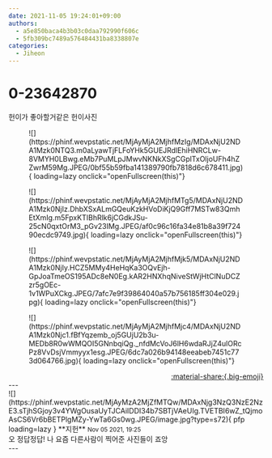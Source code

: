 ```yaml
---
date: 2021-11-05 19:24:01+09:00
authors:
  - a5e850baca4b3b03c0daa792990f606c
  - 5fb309bc7489a576484431ba8338807e
categories:
  - Jiheon
---
```


# 0-23642870

<div class="post-container" markdown="1">
<div class="content-container md-sidebar__scrollwrap" markdown="1">

헌이가 좋아할거같은 헌이사진
<figure markdown="1">
![](https://phinf.wevpstatic.net/MjAyMjA2MjhfMzIg/MDAxNjU2NDA1Mzk0NTQ3.m0aLyawTjFLFoYHk5GUEJRdlEhiHNRCLw-8VMYH0LBwg.eMb7PuMLpJMwvNKNkXSgCGplTxOljoUFh4hZZwrM59Mg.JPEG/0bf55b59fba141389790fb7818d6c678411.jpg){ loading=lazy onclick="openFullscreen(this)"}
</figure>

<figure markdown="1">
![](https://phinf.wevpstatic.net/MjAyMjA2MjhfMTg5/MDAxNjU2NDA1Mzk0NjIz.DhbXSxALmGQeuKzkHVoDiKjQ9Gff7MSTw83QmhEtXmIg.m5FpxKTIBhRlk6jCGdkJSu-25cN0qxtOrM3_pGv23IMg.JPEG/af0c96c16fa34e81b8a39f72490ecdc9749.jpg){ loading=lazy onclick="openFullscreen(this)"}
</figure>

<figure markdown="1">
![](https://phinf.wevpstatic.net/MjAyMjA2MjhfMjk5/MDAxNjU2NDA1Mzk0NjIy.HCZ5MMy4HeHqKa3OQvEjh-GpJoaTmeOS195ADc8eN0Eg.kAR2HNXhqNiveStWjHtClNuDCZzr5gOEc-1v1WPuXCkg.JPEG/7afc7e9f39864040a57b756185ff304e029.jpg){ loading=lazy onclick="openFullscreen(this)"}
</figure>

<figure markdown="1">
![](https://phinf.wevpstatic.net/MjAyMjA2MjhfMjc4/MDAxNjU2NDA1Mzk0Njc1.fBfYqzemb_oj5GUjU2b3u-MEDb8R0wWMQOI5GNnbqiQg._nfdMcVoJ6lH6wdaRJjZ4ulORcPz8VvDsjVmmyyx1esg.JPEG/6dc7a026b94148eeabeb7451c773d064766.jpg){ loading=lazy onclick="openFullscreen(this)"}
</figure>


</div>
</div>

<div style="text-align: right;" markdown="1">
<a href="https://weverse.io/fromis9/fanpost/0-23642870" style="text-align: right;">:material-share:{.big-emoji}</a>
</div>
---

<div class="comments-container md-sidebar__scrollwrap" markdown="1">
<div class="comment" markdown="1">
<div class='id-container' markdown="1">
![](https://phinf.wevpstatic.net/MjAyMzA2MjZfMTQw/MDAxNjg3NzQ3NzE2NzE3.sTjhSGjoy3v4YWgOusaUyTJCAiIDDI34b7SBTjVAeUIg.TVETBI6wZ_tQjmoAsCS6Vr6bBETPlgMZy-YwTa6Gs0wg.JPEG/image.jpg?type=s72){ pfp loading=lazy }
**<span class="artist">지헌</span>** <small>Nov 05 2021, 19:25</small><br>
</div>
<div class='comment-body' markdown="1">
오 정답정답! 나 요즘 다른사람이 찍어준 사진들이 죠앙
</div>
</div>
</div>
---
